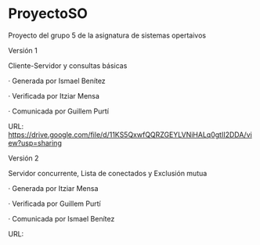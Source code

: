 # ProyectoSO
 Proyecto del grupo 5 de la asignatura de sistemas opertaivos

Versión 1  

Cliente-Servidor y consultas básicas  

· Generada por Ismael Benítez  

· Verificada por Itziar Mensa  

· Comunicada por Guillem Purtí  

URL: https://drive.google.com/file/d/11KS5QxwfQQRZGEYLVNiHALq0gtII2DDA/view?usp=sharing 
  
  

Versión 2  

Servidor concurrente, Lista de conectados y Exclusión mutua  

· Generada por Itziar Mensa  

· Verificada por Guillem Purtí  

· Comunicada por Ismael Benítez  

URL: 


